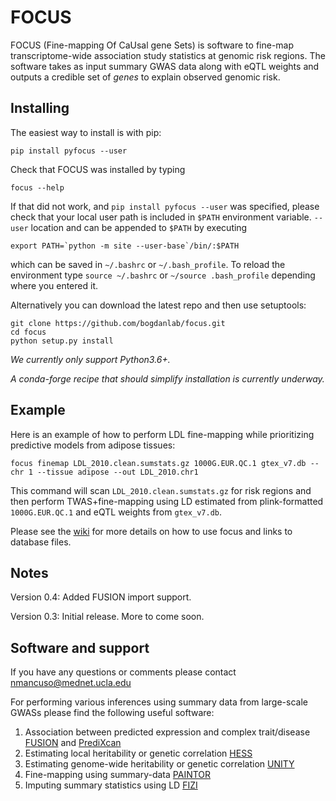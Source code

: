 FOCUS
=====
FOCUS (Fine-mapping Of CaUsal gene Sets) is software to fine-map transcriptome-wide association study statistics at genomic risk regions. The software takes as input summary GWAS data along with eQTL weights and outputs a credible set of _genes_ to explain observed genomic risk.

Installing
----------
The easiest way to install is with pip:

    pip install pyfocus --user
    
Check that FOCUS was installed by typing

    focus --help

If that did not work, and `pip install pyfocus --user` was specified, please check that your local user path is included in
`$PATH` environment variable. `--user` location and can be appended to `$PATH`
by executing

    export PATH=`python -m site --user-base`/bin/:$PATH
    
which can be saved in `~/.bashrc` or `~/.bash_profile`. To reload the environment type `source ~/.bashrc` or `~/source .bash_profile` depending where you entered it.

Alternatively you can download the latest repo and then use setuptools:

    git clone https://github.com/bogdanlab/focus.git
    cd focus
    python setup.py install

*We currently only support Python3.6+.*

*A conda-forge recipe that should simplify installation is currently underway.*

Example
-------
Here is an example of how to perform LDL fine-mapping while prioritizing predictive models from adipose tissues:

    focus finemap LDL_2010.clean.sumstats.gz 1000G.EUR.QC.1 gtex_v7.db --chr 1 --tissue adipose --out LDL_2010.chr1
    
This command will scan `LDL_2010.clean.sumstats.gz` for risk regions and then perform TWAS+fine-mapping using LD estimated from plink-formatted `1000G.EUR.QC.1` and eQTL weights from `gtex_v7.db`. 

Please see the [wiki](https://github.com/bogdanlab/focus/wiki) for more details on how to use focus and links to database files.

Notes
-----
Version 0.4: Added FUSION import support.

Version 0.3: Initial release. More to come soon.

Software and support
-----
If you have any questions or comments please contact nmancuso@mednet.ucla.edu

For performing various inferences using summary data from large-scale GWASs please find the following useful software:

1. Association between predicted expression and complex trait/disease [FUSION](https://github.com/gusevlab/fusion_twas) and [PrediXcan](https://github.com/hakyimlab/PrediXcan)
2. Estimating local heritability or genetic correlation [HESS](https://github.com/huwenboshi/hess)
3. Estimating genome-wide heritability or genetic correlation [UNITY](https://github.com/bogdanlab/UNITY)
4. Fine-mapping using summary-data [PAINTOR](https://github.com/gkichaev/PAINTOR_V3.0)
5. Imputing summary statistics using LD [FIZI](https://github.com/bogdanlab/fizi)
